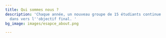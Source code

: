 ```yaml
---
title: Qui sommes nous ?
description: 'Chaque année, un nouveau groupe de 15 étudiants continue de progresser
  dans vers l''objectif final. '
bg_image: images/esapce_about.png

---
```

